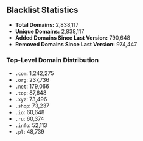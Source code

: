 ## Blacklist Statistics

- **Total Domains:** 2,838,117
- **Unique Domains:** 2,838,117
- **Added Domains Since Last Version:** 790,648
- **Removed Domains Since Last Version:** 974,447

### Top-Level Domain Distribution

-  `.com`: 1,242,275
-  `.org`: 237,736
-  `.net`: 179,066
-  `.top`: 87,648
-  `.xyz`: 73,496
-  `.shop`: 73,237
-  `.io`: 60,648
-  `.ru`: 60,374
-  `.info`: 52,113
-  `.pl`: 48,739

